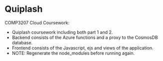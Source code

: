 # Quiplash
COMP3207 Cloud Coursework:
- Quiplash coursework including both part 1 and 2.
- Backend consists of the Azure functions and a proxy to the CosmosDB database.
- Frontend consists of the Javascript, ejs and views of the application.
- NOTE: Regenerate the node_modules before running again.
